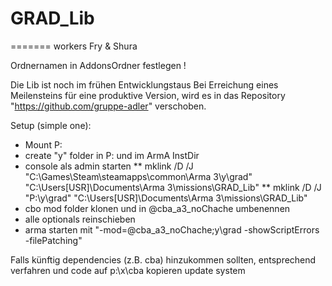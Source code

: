 # GRAD_Lib
=======
workers Fry & Shura

Ordnernamen in AddonsOrdner festlegen !


Die Lib ist noch im frühen Entwicklungstaus
Bei Erreichung eines Meilensteins für eine produktive Version, 
wird es in das Repository "https://github.com/gruppe-adler" verschoben.


Setup (simple one):
* Mount P:
* create "y" folder in P: und im ArmA InstDir
* console als admin starten
** mklink /D /J "C:\Games\Steam\steamapps\common\Arma 3\y\grad" "C:\Users\[USR]\Documents\Arma 3\missions\GRAD_Lib"
** mklink /D /J "P:\y\grad" "C:\Users\[USR]\Documents\Arma 3\missions\GRAD_Lib"
* cbo mod folder klonen und in @cba_a3_noChache umbenennen
* alle optionals reinschieben
* arma starten mit "-mod=@cba_a3_noChache;y\grad -showScriptErrors -filePatching"

Falls künftig dependencies (z.B. cba) hinzukommen sollten, entsprechend verfahren und code auf p:\x\cba kopieren
update system 